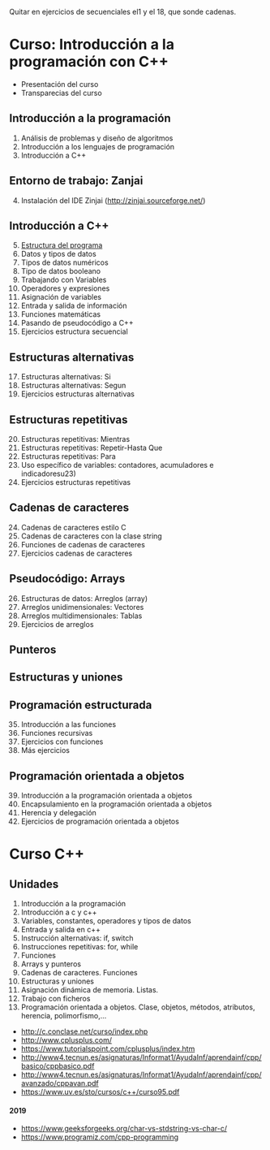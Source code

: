 Quitar en ejercicios de secuenciales el1 y el 18, que sonde  cadenas.


# Curso: Introducción a la programación con C++

* Presentación del curso
* Transparecias del curso

## Introducción a la programación

1. Análisis de problemas y diseño de algoritmos
2. Introducción a los lenguajes de programación
3. Introducción a C++

## Entorno de trabajo: Zanjai

4. Instalación del IDE Zinjai (http://zinjai.sourceforge.net/)

## Introducción a C++

5. [Estructura del programa](curso/u05)
6. Datos y tipos de datos
7. Tipos de datos numéricos
8. Tipo de datos booleano
8. Trabajando con Variables
9. Operadores y expresiones
10. Asignación de variables
11. Entrada y salida de información
12. Funciones matemáticas
13. Pasando de pseudocódigo a C++
14. Ejercicios estructura secuencial

## Estructuras alternativas

17. Estructuras alternativas: Si
18. Estructuras alternativas: Segun
19. Ejercicios estructuras alternativas

## Estructuras repetitivas

20. Estructuras repetitivas: Mientras
21. Estructuras repetitivas: Repetir-Hasta Que
22. Estructuras repetitivas: Para
23. Uso específico de variables: contadores, acumuladores e indicadoresu23)
24. Ejercicios estructuras repetitivas

## Cadenas de caracteres

24. Cadenas de caracteres estilo C
25. Cadenas de caracteres con la clase string
26. Funciones de cadenas de caracteres
27. Ejercicios cadenas de caracteres

## Pseudocódigo: Arrays

26. Estructuras de datos: Arreglos (array)
27. Arreglos unidimensionales: Vectores
28. Arreglos multidimensionales: Tablas
29. Ejercicios de arreglos

## Punteros

## Estructuras y uniones

## Programación estructurada

35. Introducción a las funciones
36. Funciones recursivas
37. Ejercicios con funciones
38. Más ejercicios

## Programación orientada a objetos

39. Introducción a la programación orientada a objetos
40. Encapsulamiento en la programación orientada a objetos
41. Herencia y delegación
42. Ejercicios de programación orientada a objetos



# Curso C++

## Unidades

1. Introducción a la programación
2. Introducción a c y c++
3. Variables, constantes, operadores y tipos de datos
4. Entrada y salida en c++
5. Instrucción alternativas: if, switch
6. Instrucciones repetitivas: for, while
7. Funciones
8. Arrays y punteros
9. Cadenas de caracteres. Funciones
10. Estructuras y uniones
11. Asignación dinámica de memoria. Listas.
12. Trabajo con ficheros
13. Programación orientada a objetos. Clase, objetos, métodos, atributos, herencia, polimorfismo,...


* http://c.conclase.net/curso/index.php
* http://www.cplusplus.com/
* https://www.tutorialspoint.com/cplusplus/index.htm
* http://www4.tecnun.es/asignaturas/Informat1/AyudaInf/aprendainf/cpp/basico/cppbasico.pdf
* http://www4.tecnun.es/asignaturas/Informat1/AyudaInf/aprendainf/cpp/avanzado/cppavan.pdf
* https://www.uv.es/sto/cursos/c++/curso95.pdf

#### 2019

* https://www.geeksforgeeks.org/char-vs-stdstring-vs-char-c/
* https://www.programiz.com/cpp-programming